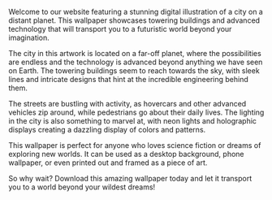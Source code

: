 <!--
Write me content for website with wallpaper "A digital illustration of a city on a distant planet, with towering buildings and advanced technology."
-->

<!--font:Poppins-->

Welcome to our website featuring a stunning digital illustration of a city on a distant planet. This wallpaper showcases towering buildings and advanced technology that will transport you to a futuristic world beyond your imagination.

The city in this artwork is located on a far-off planet, where the possibilities are endless and the technology is advanced beyond anything we have seen on Earth. The towering buildings seem to reach towards the sky, with sleek lines and intricate designs that hint at the incredible engineering behind them.

The streets are bustling with activity, as hovercars and other advanced vehicles zip around, while pedestrians go about their daily lives. The lighting in the city is also something to marvel at, with neon lights and holographic displays creating a dazzling display of colors and patterns.

This wallpaper is perfect for anyone who loves science fiction or dreams of exploring new worlds. It can be used as a desktop background, phone wallpaper, or even printed out and framed as a piece of art.

So why wait? Download this amazing wallpaper today and let it transport you to a world beyond your wildest dreams!
